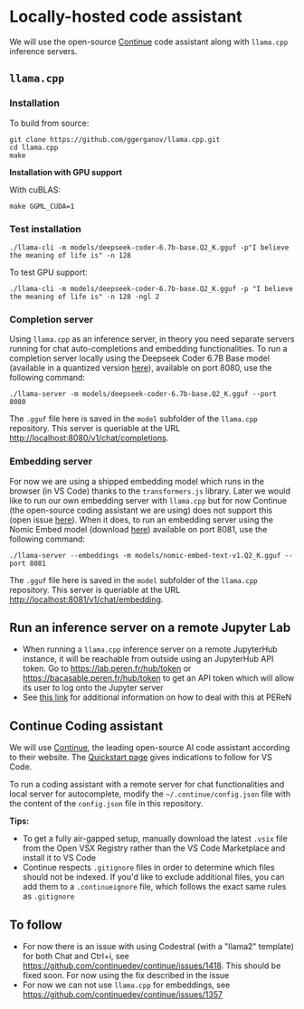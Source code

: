 # Locally-hosted code assistant

We will use the open-source [Continue](https://docs.continue.dev/intro) code assistant along with `llama.cpp` inference servers.

## `llama.cpp`

### Installation

To build from source:

```
git clone https://github.com/ggerganov/llama.cpp.git
cd llama.cpp
make
``` 

**Installation with GPU support**

With cuBLAS:

```
make GGML_CUDA=1
```

### Test installation

```
./llama-cli -m models/deepseek-coder-6.7b-base.Q2_K.gguf -p"I believe the meaning of life is" -n 128
```

To test GPU support:

```
./llama-cli -m models/deepseek-coder-6.7b-base.Q2_K.gguf -p "I believe the meaning of life is" -n 128 -ngl 2
```

### Completion server

Using `llama.cpp` as an inference server, in theory you need separate servers running for chat auto-completions and embedding functionalities.
To run a completion server locally using the Deepseek Coder 6.7B Base model (available in a quantized version 
[here](https://huggingface.co/TheBloke/deepseek-coder-6.7B-base-GGUF)),
available on port 8080, use the following command: 

```
./llama-server -m models/deepseek-coder-6.7b-base.Q2_K.gguf --port 8080
```

The `.gguf` file here is saved in the `model` subfolder of the `llama.cpp` repository. This server is queriable
at the URL [http://localhost:8080/v1/chat/completions](http://localhost:8080/v1/chat/completions).

### Embedding server

For now we are using a shipped embedding model which runs in the browser (in VS Code) thanks to the `transformers.js`
library. Later we would like to run our own embedding server with `llama.cpp` but for now Continue (the open-source
coding assistant we are using) does not support this (open issue [here](https://github.com/continuedev/continue/issues/1357)).
When it does, to run an embedding server using the Nomic Embed model
(download [here](https://huggingface.co/nomic-ai/nomic-embed-text-v1)) available on port 8081, use the following command:

```
./llama-server --embeddings -m models/nomic-embed-text-v1.Q2_K.gguf --port 8081
```

The `.gguf` file here is saved in the `model` subfolder of the `llama.cpp` repository. This server
is queriable at the URL [http://localhost:8081/v1/chat/embedding](http://localhost:8081/v1/chat/embedding).

## Run an inference server on a remote Jupyter Lab

- When running a `llama.cpp` inference server on a remote JupyterHub instance, it will be reachable from outside 
using an JupyterHub API token. Go to https://lab.peren.fr/hub/token or https://bacasable.peren.fr/hub/token to get an API token
which will allow its user to log onto the Jupyter server
- See [this link](https://forge.peren.fr/peren/documentation/guide-du-nouvel-arrivant/-/blob/master/12%20-%20Outils%20PEReN.md) for additional information on how to deal with this at PEReN

## Continue Coding assistant 

We will use [Continue](https://docs.continue.dev/intro), the leading open-source AI code assistant
according to their website. The [Quickstart page](https://docs.continue.dev/quickstart) gives indications to follow for VS Code.

To run a coding assistant with a remote server for chat functionalities and local server for autocomplete, modify the `~/.continue/config.json`
file with the content of the `config.json` file in this repository.

**Tips:**
- To get a fully air-gapped setup, manually download the latest `.vsix` file from the Open VSX Registry rather than the VS Code Marketplace and install it to VS Code
- Continue respects `.gitignore` files in order to determine which files should not be indexed. If you'd like to exclude additional files, you can add them to a `.continueignore` file, which follows the exact same rules as `.gitignore`

## To follow

- For now there is an issue with using Codestral (with a "llama2" template) for both Chat and Ctrl+i,
see https://github.com/continuedev/continue/issues/1418. This should be fixed soon. For now using the fix described in the issue
- For now we can not use `llama.cpp` for embeddings, see https://github.com/continuedev/continue/issues/1357
